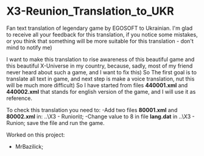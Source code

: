 # X3-Reunion_Translation_to_UKR
  Fan text translation of legendary game by EGOSOFT to Ukrainian. I'm glad to receive all your feedback for this translation, if you notice some mistakes, or you think that something will be more suitable for this translation - don't mind to notify me)
  
I want to make this translation to rise awareness of this beautiful game and this beautiful X-Universe in my country, because, sadly, most of my friend never heard about such a game, and I want to fix this) So The first goal is to translate all text in game, and next step is make a voice translation, nut this will be much more difficult)
  So I have started from files **440001.xml** and **440002.xml** that stands for english version of the game, and I will use it as reference.
  
 To check this translation you need to:
  -Add two files **80001.xml** and **80002.xml** in: ..\X3 - Runion\t;
  -Change value to 8 in file **lang.dat** in ..\X3 - Runion; save the file and run the game.

Worked on this project:
 - MrBazilick;
